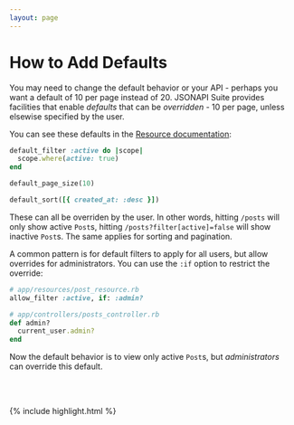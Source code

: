 ```yaml
---
layout: page
---
```


How to Add Defaults
==========

You may need to change the default behavior or your API - perhaps you
want a default of 10 per page instead of 20. JSONAPI Suite provides
facilities that enable *defaults* that can be *overridden* - 10 per
page, unless elsewise specified by the user.

You can see these defaults in the [Resource documentation](https://jsonapi-suite.github.io/jsonapi_compliable/JsonapiCompliable/Resource.html):

```ruby
default_filter :active do |scope|
  scope.where(active: true)
end

default_page_size(10)

default_sort([{ created_at: :desc }])
```

These can all be overriden by the user. In other words, hitting
`/posts` will only show active `Post`s, hitting
`/posts?filter[active]=false` will show inactive `Post`s. The same applies
for sorting and pagination.

A common pattern is for default filters to apply for all users, but
allow overrides for administrators. You can use the `:if` option to
restrict the override:

```ruby
# app/resources/post_resource.rb
allow_filter :active, if: :admin?

# app/controllers/posts_controller.rb
def admin?
  current_user.admin?
end
```

Now the default behavior is to view only active `Post`s, but
*administrators* can override this default.

<br />
<br />

{% include highlight.html %}

